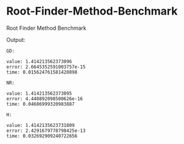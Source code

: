 # Root-Finder-Method-Benchmark
Root Finder Method Benchmark

Output:
```
GD:

value: 1.414213562373096
error: 2.6645352591003757e-15
time: 0.015624761581420898

NR:

value: 1.414213562373095
error: 4.440892098500626e-16
time: 0.04686999320983887

H:

value: 1.4142135623731809
error: 2.4291679778798425e-13
time: 0.032692909240722656
```
